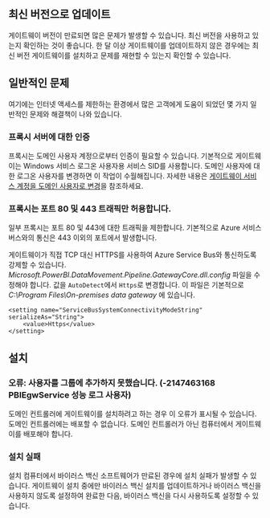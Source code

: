 ## <a name="update-to-the-latest-version"></a>최신 버전으로 업데이트
게이트웨이 버전이 만료되면 많은 문제가 발생할 수 있습니다.  최신 버전을 사용하고 있는지 확인하는 것이 좋습니다.  한 달 이상 게이트웨이를 업데이트하지 않은 경우에는 최신 버전 게이트웨이를 설치하고 문제를 재현할 수 있는지 확인할 수 있습니다.

## <a name="common-issues"></a>일반적인 문제
여기에는 인터넷 액세스를 제한하는 환경에서 많은 고객에게 도움이 되었던 몇 가지 일반적인 문제와 해결책이 나와 있습니다.

### <a name="authentication-to-proxy-server"></a>프록시 서버에 대한 인증
프록시는 도메인 사용자 계정으로부터 인증이 필요할 수 있습니다. 기본적으로 게이트웨이는 Windows 서비스 로그온 사용자용 서비스 SID를 사용합니다. 도메인 사용자에 대한 로그온 사용자를 변경하면 이 작업이 수월해집니다. 자세한 내용은 [게이트웨이 서비스 계정을 도메인 사용자로 변경](../service-gateway-proxy.md#changing-the-gateway-service-account-to-a-domain-user)을 참조하세요.

### <a name="your-proxy-only-allows-ports-80-and-443-traffic"></a>프록시는 포트 80 및 443 트래픽만 허용합니다.
일부 프록시는 포트 80 및 443에 대한 트래픽을 제한합니다. 기본적으로 Azure 서비스 버스와의 통신은 443 이외의 포트에서 발생합니다.

게이트웨이가 직접 TCP 대신 HTTPS를 사용하여 Azure Service Bus와 통신하도록 강제할 수 있습니다. *Microsoft.PowerBI.DataMovement.Pipeline.GatewayCore.dll.config* 파일을 수정해야 합니다. 값을 `AutoDetect`에서 `Https`로 변경합니다. 이 파일은 기본적으로 *C:\Program Files\On-premises data gateway* 에 있습니다.

```
<setting name="ServiceBusSystemConnectivityModeString" serializeAs="String">
    <value>Https</value>
</setting>
```

## <a name="installation"></a>설치
### <a name="error-failed-to-add-user-to-group---2147463168---pbiegwservice---performance-log-users---"></a>오류: 사용자를 그룹에 추가하지 못했습니다.  (-2147463168 PBIEgwService 성능 로그 사용자)
도메인 컨트롤러에 게이트웨이를 설치하려고 하는 경우 이 오류가 표시될 수 있습니다. 도메인 컨트롤러에는 배포할 수 없습니다. 도메인 컨트롤러가 아닌 컴퓨터에서 게이트웨이를 배포해야 합니다.

### <a name="installation-fails"></a>설치 실패
설치 컴퓨터에서 바이러스 백신 소프트웨어가 만료된 경우에 설치 실패가 발생할 수 있습니다. 게이트웨이 설치 중에만 바이러스 백신 설치를 업데이트하거나 바이러스 백신을 사용하지 않도록 설정하여 완료한 다음, 바이러스 백신을 다시 사용하도록 설정할 수 있습니다.

